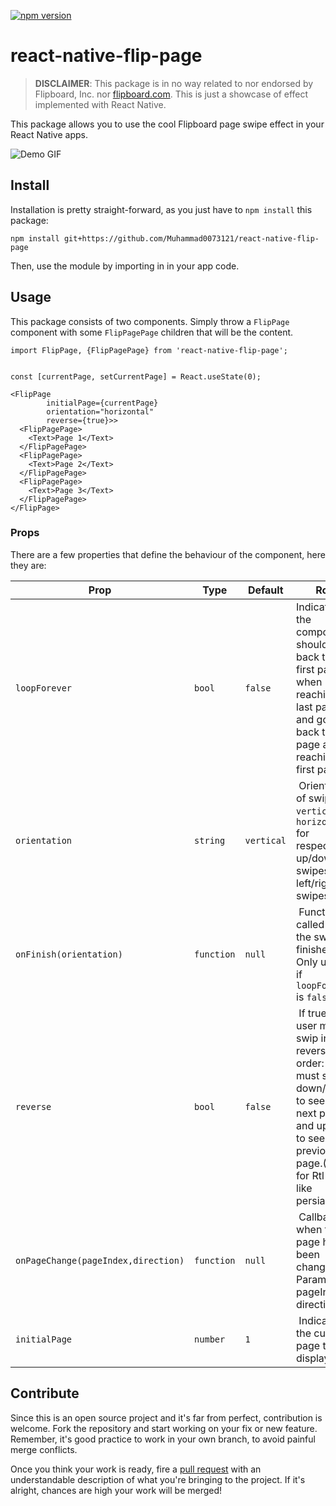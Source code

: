 [![npm version](https://badge.fury.io/js/react-native-flip-page.svg)](https://badge.fury.io/js/react-native-flip-page)

# react-native-flip-page

> **DISCLAIMER**: This package is in no way related to nor endorsed by Flipboard, Inc. nor [flipboard.com](http://www.flipboard.com). This is just a showcase of effect implemented with React Native.

This package allows you to use the cool Flipboard page swipe effect in your React Native apps.

![Demo GIF](https://raw.githubusercontent.com/darenju/react-native-flip-page/master/demo.gif)

## Install

Installation is pretty straight-forward, as you just have to `npm install` this package:

```
npm install git+https://github.com/Muhammad0073121/react-native-flip-page
```

Then, use the module by importing in in your app code.

## Usage

This package consists of two components. Simply throw a `FlipPage` component with some `FlipPagePage` children that will be the content.

```
import FlipPage, {FlipPagePage} from 'react-native-flip-page';


const [currentPage, setCurrentPage] = React.useState(0);

<FlipPage
        initialPage={currentPage}
        orientation="horizontal"
        reverse={true}>>
  <FlipPagePage>
    <Text>Page 1</Text>
  </FlipPagePage>
  <FlipPagePage>
    <Text>Page 2</Text>
  </FlipPagePage>
  <FlipPagePage>
    <Text>Page 3</Text>
  </FlipPagePage>
</FlipPage>
```

### Props

There are a few properties that define the behaviour of the component, here they are:

| Prop                                | Type       | Default    |  Role                                                                                                                                                               |
| ----------------------------------- | ---------- | ---------- | ------------------------------------------------------------------------------------------------------------------------------------------------------------------- |
| `loopForever`                       | `bool`     | `false`    | Indicates if the component should go back to the first page when reaching last page, and go back to last page after reaching first page.                            |
| `orientation`                       | `string`   | `vertical` |  Orientation of swipes. `vertical` or `horizontal` for respectively up/down swipes and left/right swipes.                                                           |
| `onFinish(orientation)`             | `function` | `null`     |  Function called after the swipe is finished. Only usable if `loopForever` is `false`.                                                                              |
| `reverse`                           | `bool`     | `false`    |  If true, the user must swip in reverse order: he must swipe down/right to see the next page, and up/left to see the previous page.(Good for Rtl book like persian) |
| `onPageChange(pageIndex,direction)` | `function` | `null`     |  Callback when the page has been changed. Parameters: pageIndex, direction                                                                                          |
| `initialPage`                       | `number`   | `1`        |  Indicated the current page to be displayed                                                                                                                         |

## Contribute

Since this is an open source project and it's far from perfect, contribution is welcome. Fork the repository and start working on your fix or new feature. Remember, it's good practice to work in your own branch, to avoid painful merge conflicts.

Once you think your work is ready, fire a [pull request](https://github.com/darenju/react-native-flip-page/pulls) with an understandable description of what you're bringing to the project. If it's alright, chances are high your work will be merged!
